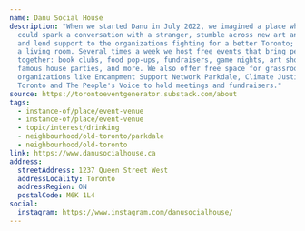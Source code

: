 ```yaml
---
name: Danu Social House
description: "When we started Danu in July 2022, we imagined a place where you
  could spark a conversation with a stranger, stumble across new art and ideas,
  and lend support to the organizations fighting for a better Toronto; a bar in
  a living room. Several times a week we host free events that bring people
  together: book clubs, food pop-ups, fundraisers, game nights, art shows, our
  famous house parties, and more. We also offer free space for grassroots
  organizations like Encampment Support Network Parkdale, Climate Justice
  Toronto and The People's Voice to hold meetings and fundraisers."
source: https://torontoeventgenerator.substack.com/about
tags:
  - instance-of/place/event-venue
  - instance-of/place/event-venue
  - topic/interest/drinking
  - neighbourhood/old-toronto/parkdale
  - neighbourhood/old-toronto
link: https://www.danusocialhouse.ca
address:
  streetAddress: 1237 Queen Street West
  addressLocality: Toronto
  addressRegion: ON
  postalCode: M6K 1L4
social:
  instagram: https://www.instagram.com/danusocialhouse/
---
```

